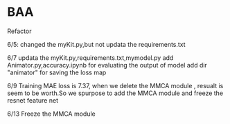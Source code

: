 # BAA

Refactor

6/5:
changed the myKit.py,but not updata the requirements.txt

6/7
updata the myKit.py,requirements.txt,mymodel.py
add Animator.py,accuracy.ipynb for evaluating the output of model
add dir "animator" for saving the loss map

6/9
Training MAE loss is 7.37, when we delete the MMCA module , resualt is seem to be worth.So we spurpose to add the MMCA module and freeze the resnet feature net

6/13
Freeze the MMCA module
